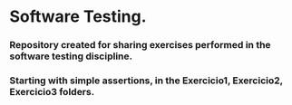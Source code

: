 # Software Testing.
 
### Repository created for sharing exercises performed in the software testing discipline.
### Starting with simple assertions, in the Exercicio1, Exercicio2, Exercicio3 folders.
##

